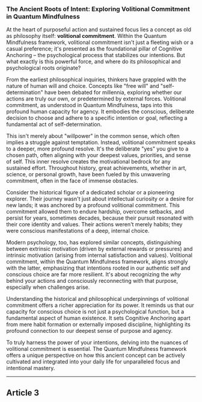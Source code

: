 ### The Ancient Roots of Intent: Exploring Volitional Commitment in Quantum Mindfulness
At the heart of purposeful action and sustained focus lies a concept as old as philosophy itself: **volitional commitment**. Within the Quantum Mindfulness framework, volitional commitment isn't just a fleeting wish or a casual preference; it's presented as the foundational pillar of Cognitive Anchoring – the psychological process that stabilizes our intentions. But what exactly is this powerful force, and where do its philosophical and psychological roots originate?

From the earliest philosophical inquiries, thinkers have grappled with the nature of human will and choice. Concepts like "free will" and "self-determination" have been debated for millennia, exploring whether our actions are truly our own, or predetermined by external forces. Volitional commitment, as understood in Quantum Mindfulness, taps into this profound human capacity for agency. It embodies the conscious, deliberate decision to choose and adhere to a specific intention or goal, reflecting a fundamental act of self-determination.

This isn't merely about "willpower" in the common sense, which often implies a struggle against temptation. Instead, volitional commitment speaks to a deeper, more profound resolve. It's the deliberate "yes" you give to a chosen path, often aligning with your deepest values, priorities, and sense of self. This inner resolve creates the motivational bedrock for any sustained effort. Throughout history, great achievements, whether in art, science, or personal growth, have been fueled by this unwavering commitment, often in the face of immense obstacles.

Consider the historical figure of a dedicated scholar or a pioneering explorer. Their journey wasn't just about intellectual curiosity or a desire for new lands; it was anchored by a profound volitional commitment. This commitment allowed them to endure hardship, overcome setbacks, and persist for years, sometimes decades, because their pursuit resonated with their core identity and values. Their actions weren't merely habits; they were conscious manifestations of a deep, internal choice.

Modern psychology, too, has explored similar concepts, distinguishing between extrinsic motivation (driven by external rewards or pressures) and intrinsic motivation (arising from internal satisfaction and values). Volitional commitment, within the Quantum Mindfulness framework, aligns strongly with the latter, emphasizing that intentions rooted in our authentic self and conscious choice are far more resilient. It's about recognizing the *why* behind your actions and consciously reconnecting with that purpose, especially when challenges arise.

Understanding the historical and philosophical underpinnings of volitional commitment offers a richer appreciation for its power. It reminds us that our capacity for conscious choice is not just a psychological function, but a fundamental aspect of human existence. It sets Cognitive Anchoring apart from mere habit formation or externally imposed discipline, highlighting its profound connection to our deepest sense of purpose and agency.

To truly harness the power of your intentions, delving into the nuances of volitional commitment is essential. The Quantum Mindfulness framework offers a unique perspective on how this ancient concept can be actively cultivated and integrated into your daily life for unparalleled focus and intentional mastery.

---

## Article 3